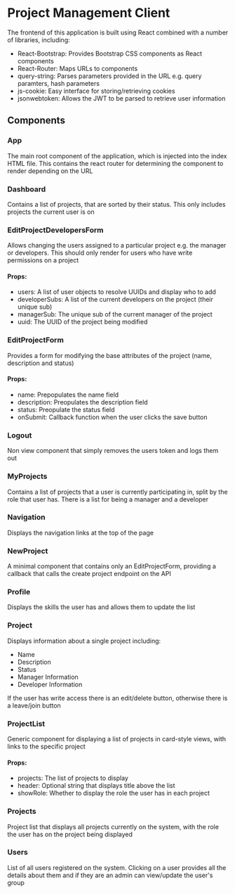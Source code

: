 # Project Management Client
The frontend of this application is built using React combined with a number of libraries, including:
* React-Bootstrap: Provides Bootstrap CSS components as React components
* React-Router: Maps URLs to components
* query-string: Parses parameters provided in the URL e.g. query paramters, hash parameters
* js-cookie: Easy interface for storing/retrieving cookies
* jsonwebtoken: Allows the JWT to be parsed to retrieve user information

## Components
### App
The main root component of the application, which is injected into the index HTML file. This contains the react router for determining the component to render depending on the URL

### Dashboard
Contains a list of projects, that are sorted by their status. This only includes projects the current user is on

### EditProjectDevelopersForm
Allows changing the users assigned to a particular project e.g. the manager or developers. This should only render for users who have write permissions on a project

#### Props:
* users: A list of user objects to resolve UUIDs and display who to add
* developerSubs: A list of the current developers on the project (their unique sub)
* managerSub: The unique sub of the current manager of the project
* uuid: The UUID of the project being modified

### EditProjectForm
Provides a form for modifying the base attributes of the project (name, description and status)

#### Props:
* name: Prepopulates the name field
* description: Preopulates the description field
* status: Preopulate the status field
* onSubmit: Callback function when the user clicks the save button

### Logout
Non view component that simply removes the users token and logs them out

### MyProjects
Contains a list of projects that a user is currently participating in, split by the role that user has. There is a list for being a manager and a developer

### Navigation
Displays the navigation links at the top of the page

### NewProject
A minimal component that contains only an EditProjectForm, providing a callback that calls the create project endpoint on the API

### Profile
Displays the skills the user has and allows them to update the list

### Project
Displays information about a single project including:
* Name
* Description
* Status
* Manager Information
* Developer Information

If the user has write access there is an edit/delete button, otherwise there is a leave/join button

### ProjectList
Generic component for displaying a list of projects in card-style views, with links to the specific project

#### Props:
* projects: The list of projects to display
* header: Optional string that displays title above the list
* showRole: Whether to display the role the user has in each project

### Projects
Project list that displays all projects currently on the system, with the role the user has on the project being displayed

### Users
List of all users registered on the system. Clicking on a user provides all the details about them and if they are an admin can view/update the user's group
